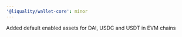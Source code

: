 ```yaml
---
'@liquality/wallet-core': minor
---
```


Added default enabled assets for DAI, USDC and USDT in EVM chains
